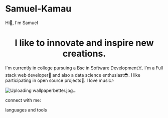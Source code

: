 # Samuel-Kamau
Hi👋, I'm Samuel


<h1 align="center">I like to innovate and inspire new creations.</h1>

I'm currently in college pursuing a Bsc in Software Development☠️.
I'm a Full stack web developer🤩 and also  a data science enthusiast😎.
I like participating in open source projects🐾.
I love music🎶

![Uploading wallpaperbetter.jpg…]()


connect with me:

languages and tools

